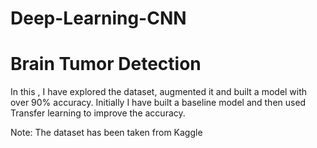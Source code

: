# Deep-Learning-CNN
Brain Tumor Detection
=====================

In this , I have explored the dataset, augmented it and built a model with over 90% accuracy.
Initially I have built a baseline model and then used Transfer learning to improve the accuracy.

Note: The dataset has been taken from Kaggle
